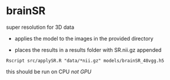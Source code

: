# brainSR

super resolution for 3D data

* applies the model to the images in the provided directory

* places the results in a results folder with SR.nii.gz appended

```
Rscript src/applySR.R "data/*nii.gz" models/brainSR_48vgg.h5
```

this should be run on CPU *not GPU*
